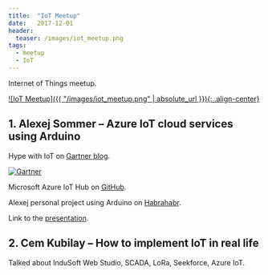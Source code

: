 ```yaml
---
title:  "IoT Meetup"
date:   2017-12-01
header:
  teaser: /images/iot_meetup.png
tags:
  - meetup
  - IoT
---
```

Internet of Things meetup.

[![IoT Meetup]({{ "/images/iot_meetup.png" | absolute_url }}){: .align-center}][Meetup]

## 1. Alexej Sommer – Azure IoT cloud services using Arduino

Hype with IoT on [Gartner blog][Gartner].

[![Gartner][GartnerImg]][Gartner]

Microsoft Azure IoT Hub on [GitHub][Azure].

Alexej personal project using Arduino on [Habrahabr][Habr].

Link to the [presentation][Slideshare].

## 2. Cem Kubilay – How to implement IoT in real life

Talked about InduSoft Web Studio, SCADA, LoRa, Seekforce, Azure IoT.

[Meetup]: https://www.facebook.com/events/144870586157499/
[Gartner]: https://www.gartner.com/smarterwithgartner/top-trends-in-the-gartner-hype-cycle-for-emerging-technologies-2017/
[GartnerImg]: https://blogs.gartner.com/smarterwithgartner/files/2017/08/Emerging-Technology-Hype-Cycle-for-2017_Infographic_R6A.jpg
[Azure]: https://github.com/Azure/azure-iot-arduino
[Habr]: https://habrahabr.ru/company/microsoft/blog/323762/
[Slideshare]: https://www.slideshare.net/TesTRedactoR/arduino-and-azure-iot
